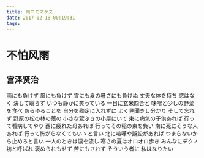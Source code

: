 ```yaml
---
title: 雨ニモマケズ
date: 2017-02-18 00:19:31
tags:
---
```

# 不怕风雨
## 宫泽贤治

雨にも負けず
風にも負けず
雪にも夏の暑さにも負けぬ
丈夫な体を持ち
慾はなく 決して瞋らず
いつも静かに笑っている
一日に玄米四合と
味噌と少しの野菜を食べ
あらゆることを
自分を勘定に入れずに
よく見聞きし分かり
そして忘れず
野原の松の林の蔭の
小さな萱ぶきの小屋にいて
東に病気の子供あれば
行って看病してやり
西に疲れた母あれば
行ってその稲の束を負い
南に死にそうな人あれば
行って怖がらなくてもいゝと言い
北に喧嘩や訴訟があれば
つまらないから止めろと言い
一人のときは涙を流し
寒さの夏はオロオロ歩き
みんなにデクノ坊と呼ばれ
褒められもせず
苦にもされず
そういう者に
私はなりたい
